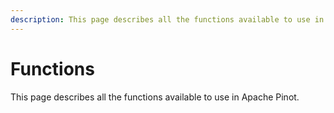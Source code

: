 ```yaml
---
description: This page describes all the functions available to use in Apache Pinot.
---
```


# Functions

This page describes all the functions available to use in Apache Pinot.
